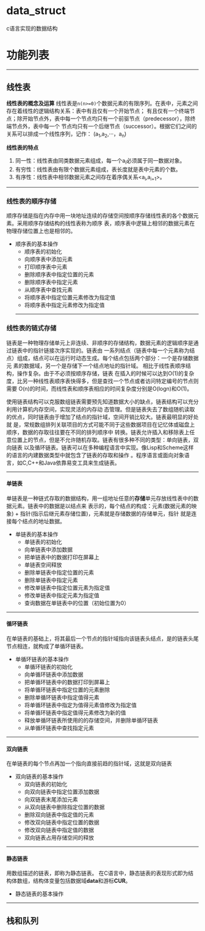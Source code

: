 # data_struct
c语言实现的数据结构
# 功能列表
---
## 线性表

**线性表的概念及运算**
线性表是`n(n>=0)`个数据元素的有限序列。在表中，元素之间存在着线性的逻辑结构关系：表中有且仅有一个开始节点；
有且仅有一个终端节点；除开始节点外，表中每一个节点均只有一个前驱节点（predecessor），除终端节点外，表中每一个
节点均只有一个后继节点（successor）。根据它们之间的关系可以排成一个线性序列，记作：
(a<sub>1</sub>,a<sub>2</sub>,···，a<sub>n</sub>)

**线性表的特点**
1. 同一性：线性表由同类数据元素组成，每一个a<sub>i</sub>必须属于同一数据对象。
2. 有穷性：线性表由有限个数据元素组成，表长度就是表中元素的个数。
3. 有序性：线性表中相邻数据元素之间存在着序偶关系<a<sub>i</sub>,a<sub>i+1</sub>>。
---
### 线性表的顺序存储
顺序存储是指在内存中用一块地址连续的存储空间按顺序存储线性表的各个数据元素。采用顺序存储结构的线性表称为顺序
表，顺序表中逻辑上相邻的数据元素在物理存储位置上也是相邻的。
+ 顺序表的基本操作
	- 顺序表的初始化
	- 向顺序表中添加元素
	- 打印顺序表中元素
	- 删除顺序表中指定位置的元素
	- 删除顺序表中指定元素
	- 从顺序表中查找元素
	- 将顺序表中指定位置元素修改为指定值
	- 将顺序表中指定元素修改为指定值
    - ---
### 线性表的链式存储
链表是一种物理存储单元上非连续、非顺序的存储结构，数据元素的逻辑顺序是通过链表中的指针链接次序实现的。链表由
一系列结点（链表中每一个元素称为结点）组成，结点可以在运行时动态生成。每个结点包括两个部分：一个是存储数据元
素的数据域，另一个是存储下一个结点地址的指针域。 相比于线性表顺序结构，操作复杂。由于不必须按顺序存储，链表
在插入的时候可以达到O(1)的复杂度，比另一种线性表顺序表快得多，但是查找一个节点或者访问特定编号的节点则需要
O(n)的时间，而线性表和顺序表相应的时间复杂度分别是O(logn)和O(1)。

使用链表结构可以克服数组链表需要预先知道数据大小的缺点，链表结构可以充分利用计算机内存空间，实现灵活的内存动
态管理。但是链表失去了数组随机读取的优点，同时链表由于增加了结点的指针域，空间开销比较大。链表最明显的好处就
是，常规数组排列关联项目的方式可能不同于这些数据项目在记忆体或磁盘上顺序，数据的存取往往要在不同的排列顺序中
转换。链表允许插入和移除表上任意位置上的节点，但是不允许随机存取。链表有很多种不同的类型：单向链表，双向链表
以及循环链表。链表可以在多种编程语言中实现。像Lisp和Scheme这样的语言的内建数据类型中就包含了链表的存取和操作
。程序语言或面向对象语言，如C,C++和Java依靠易变工具来生成链表。

---
#### 单链表
单链表是一种链式存取的数据结构，用一组地址任意的**存储**单元存放线性表中的数据元素。链表中的数据是以结点来
表示的，每个结点的构成：元素(数据元素的映象) + 指针(指示后继元素存储位置)，元素就是存储数据的存储单元，指针
就是连接每个结点的地址数据。
+ 单链表的基本操作
	- 单链表的初始化
	- 向单链表中添加数据
	- 把单链表中的数据打印在屏幕上
	- 单链表空间释放
	- 删除单链表中指定位置的元素
	- 删除单链表中指定元素
	- 修改单链表中指定位置元素为指定值
	- 修改单链表中指定元素为指定值
	- 查询数据在单链表中的位置（初始位置为0）

---
#### 循环链表
在单链表的基础上，将其最后一个节点的指针域指向该链表头结点，是的链表头尾节点相连，就构成了单循环链表。

+ 单循环链表的基本操作
    - 单循环链表的初始化
    - 向单循环链表中添加数据
    - 把单循环链表中的数据打印到屏幕上
    - 将单循环链表中指定位置的元素删除
    - 删除单循环链表中指定值得元素
    - 将单循环链表中指定为值得元素值修改为指定值
    - 将单循环链表中指定值得元素修改为新的值
    - 释放单循环链表所使用的的存储空间，并删除单循环链表
    - 从单循环链表中查找指定元素

---
#### 双向链表
在单链表的每个节点再加一个指向直接前趋的指针域，这就是双向链表

+ 双向链表的基本操作
    - 双向链表的初始化
    - 向双向链表中指定位置添加数据
    - 向双链表末尾添加元素
    - 从双向链表中删除指定位置的数据
    - 删除双向链表中指定值的元素
    - 修改双向链表中指定位置的数据
    - 修改双向链表中指定值的数据
    - 双向链表占用存储空间的释放

---
#### 静态链表
用数组描述的链表，即称为静态链表。
在C语言中，静态链表的表现形式即为结构体数组，结构体变量包括数据域**data**和游标**CUR**。

+ 静态链表的基本操作

---
## 栈和队列